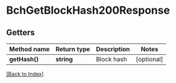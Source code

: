 # BchGetBlockHash200Response

## Getters

Method name | Return type | Description | Notes
------------ | ------------- | ------------- | -------------
**getHash()** | **string** | Block hash | [optional]

[[Back to Index]](../index.md)
